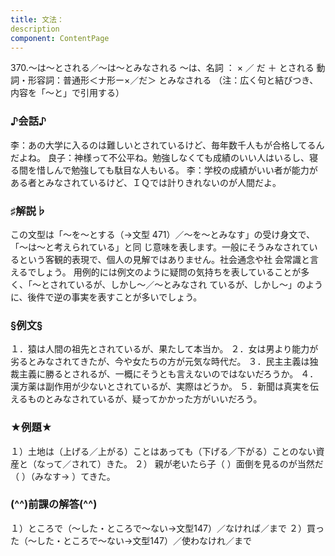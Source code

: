 ```yaml
---
title: 文法：
description
component: ContentPage
---
```



370.～は～とされる／～は～とみなされる
～は、名詞 ： × ／ だ ＋ とされる
動詞・形容詞：普通形＜ナ形ー×／だ＞ とみなされる
（注：広く句と結びつき、内容を「～と」で引用する）
### ♪会話♪
李：あの大学に入るのは難しいとされているけど、毎年数千人もが合格してるんだよね。
良子：神様って不公平ね。勉強しなくても成績のいい人はいるし、寝る間を惜しんで勉強しても駄目な人もいる。
李：学校の成績がいい者が能力がある者とみなされているけど、ＩＱでは計りきれないのが人間だよ。
### ♯解説♭
この文型は「～を～とする（→文型 471）／～を～とみなす」の受け身文で、「～は～と考えられている」と同 じ意味を表します。一般にそうみなされているという客観的表現で、個人の見解ではありません。社会通念や社 会常識と言えるでしょう。
用例的には例文のように疑問の気持ちを表していることが多く、「～とされているが、しかし～／～とみなされ ているが、しかし～」のように、後件で逆の事実を表すことが多いでしょう。
### §例文§
１．猿は人間の祖先とされているが、果たして本当か。
２．女は男より能力が劣るとみなされてきたが、今や女たちの方が元気な時代だ。
３．民主主義は独裁主義に勝るとされるが、一概にそうとも言えないのではないだろうか。
４．漢方薬は副作用が少ないとされているが、実際はどうか。
５．新聞は真実を伝えるものとみなされているが、疑ってかかった方がいいだろう。
### ★例題★
１）土地は（上げる／上がる）ことはあっても（下げる／下がる）ことのない資産と（なって／されて）きた。
２） 親が老いたら子（ ）面倒を見るのが当然だ（ ）（みなす→ ）てきた。
### (^^)前課の解答(^^)
１）ところで（～した・ところで～ない→文型147）／なければ／まで
２）買った（～した・ところで～ない→文型147）／使わなけれ／まで
